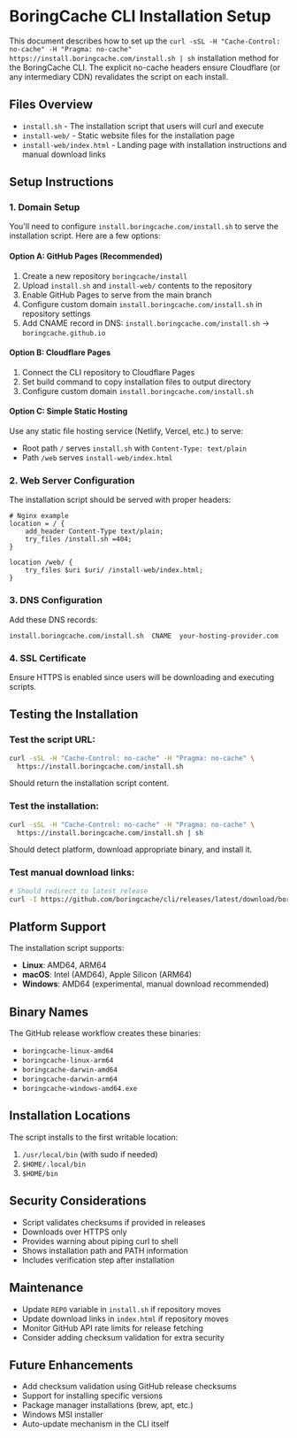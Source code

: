 # BoringCache CLI Installation Setup

This document describes how to set up the
`curl -sSL -H "Cache-Control: no-cache" -H "Pragma: no-cache" https://install.boringcache.com/install.sh | sh`
installation method for the BoringCache CLI. The explicit no-cache headers ensure
Cloudflare (or any intermediary CDN) revalidates the script on each install.

## Files Overview

- `install.sh` - The installation script that users will curl and execute
- `install-web/` - Static website files for the installation page
- `install-web/index.html` - Landing page with installation instructions and manual download links

## Setup Instructions

### 1. Domain Setup

You'll need to configure `install.boringcache.com/install.sh` to serve the installation script. Here are a few options:

#### Option A: GitHub Pages (Recommended)
1. Create a new repository `boringcache/install` 
2. Upload `install.sh` and `install-web/` contents to the repository
3. Enable GitHub Pages to serve from the main branch
4. Configure custom domain `install.boringcache.com/install.sh` in repository settings
5. Add CNAME record in DNS: `install.boringcache.com/install.sh` → `boringcache.github.io`

#### Option B: Cloudflare Pages
1. Connect the CLI repository to Cloudflare Pages
2. Set build command to copy installation files to output directory
3. Configure custom domain `install.boringcache.com/install.sh`

#### Option C: Simple Static Hosting
Use any static file hosting service (Netlify, Vercel, etc.) to serve:
- Root path `/` serves `install.sh` with `Content-Type: text/plain`
- Path `/web` serves `install-web/index.html`

### 2. Web Server Configuration

The installation script should be served with proper headers:

```nginx
# Nginx example
location = / {
    add_header Content-Type text/plain;
    try_files /install.sh =404;
}

location /web/ {
    try_files $uri $uri/ /install-web/index.html;
}
```

### 3. DNS Configuration

Add these DNS records:
```
install.boringcache.com/install.sh  CNAME  your-hosting-provider.com
```

### 4. SSL Certificate

Ensure HTTPS is enabled since users will be downloading and executing scripts.

## Testing the Installation

### Test the script URL:
```bash
curl -sSL -H "Cache-Control: no-cache" -H "Pragma: no-cache" \
  https://install.boringcache.com/install.sh
```

Should return the installation script content.

### Test the installation:
```bash
curl -sSL -H "Cache-Control: no-cache" -H "Pragma: no-cache" \
  https://install.boringcache.com/install.sh | sh
```

Should detect platform, download appropriate binary, and install it.

### Test manual download links:
```bash
# Should redirect to latest release
curl -I https://github.com/boringcache/cli/releases/latest/download/boringcache-linux-amd64
```

## Platform Support

The installation script supports:

- **Linux**: AMD64, ARM64
- **macOS**: Intel (AMD64), Apple Silicon (ARM64) 
- **Windows**: AMD64 (experimental, manual download recommended)

## Binary Names

The GitHub release workflow creates these binaries:
- `boringcache-linux-amd64`
- `boringcache-linux-arm64` 
- `boringcache-darwin-amd64`
- `boringcache-darwin-arm64`
- `boringcache-windows-amd64.exe`

## Installation Locations

The script installs to the first writable location:
1. `/usr/local/bin` (with sudo if needed)
2. `$HOME/.local/bin`
3. `$HOME/bin`

## Security Considerations

- Script validates checksums if provided in releases
- Downloads over HTTPS only
- Provides warning about piping curl to shell
- Shows installation path and PATH information
- Includes verification step after installation

## Maintenance

- Update `REPO` variable in `install.sh` if repository moves
- Update download links in `index.html` if repository moves
- Monitor GitHub API rate limits for release fetching
- Consider adding checksum validation for extra security

## Future Enhancements

- Add checksum validation using GitHub release checksums
- Support for installing specific versions
- Package manager installations (brew, apt, etc.)
- Windows MSI installer
- Auto-update mechanism in the CLI itself

